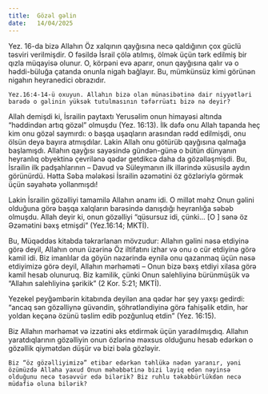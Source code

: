 ```yaml
---
title:  Gözəl gəlin
date:   14/04/2025
---
```


Yez. 16-da bizə Allahın Öz xalqının qayğısına necə qaldığının çox güclü təsviri verilmişdir. O fəsildə İsrail çölə atılmış, ölmək üçün tərk edilmiş bir qızla müqayisə olunur. O, körpəni evə aparır, onun qayğısına qalır və o həddi-büluğa çatanda onunla nigah bağlayır. Bu, mümkünsüz kimi görünən nigahın heyranedici obrazıdır.

`Yez.16:4-14-ü oxuyun. Allahın bizə olan münasibətinə dair niyyətləri barədə o gəlinin yüksək tutulmasının təfərrüatı bizə nə deyir?`

Allah demişdi ki, İsrailin paytaxtı Yerusəlim onun himayəsi altında “həddindən artıq gözəl” olmuşdu (Yez. 16:13). İlk dəfə onu Allah tapanda heç kim onu gözəl saymırdı: o başqa uşaqların arasından rədd edilmişdi, onu ölsün deyə bayıra atmışdılar. Lakin Allah onu götürüb qayğısına qalmağa başlamışdı. Allahın qayğısı sayəsində gündən-günə o bütün dünyanın heyranlıq obyektinə çevrilənə qədər getdikcə daha da gözəlləşmişdi. Bu, İsrailin ilk padşahlarının – Davud və Süleymanın ilk illərində xüsusilə aydın görünürdü. Hətta Səba mələkəsi İsrailin əzəmətini öz gözləriylə görmək üçün səyahətə yollanmışdı!

Lakin İsrailin gözəlliyi tamamilə Allahın ənamı idi. O millət məhz Onun gəlini olduğuna görə başqa xalqların barəsində danışdığı heyranlığa səbəb olmuşdu. Allah deyir ki, onun gözəlliyi “qüsursuz idi, çünki... [O ] sənə öz Əzəmətini bəxş etmişdi” (Yez.16:14; MKTİ).

Bu, Müqəddəs kitabda təkrarlanan mövzudur: Allahın gəlini nəsə etdiyinə görə deyil, Allahın onun üzərinə Öz iltifatını izhar və onu o cür etdiyinə görə kamil idi. Biz imanlılar da göyün nəzərində eynilə onu qazanmaq üçün nəsə etdiyimizə görə deyil, Allahın mərhəməti – Onun bizə bəxş etdiyi xilasa görə kamil hesab olunuruq. Biz kamilik, çünki Onun salehliyinə bürünmüşük və “Allahın salehliyinə şərikik” (2 Kor. 5:21; MKTİ).

Yezekel peyğəmbərin kitabında deyilən ana qədər hər şey yaxşı gedirdi: “ancaq sən gözəlliynə güvəndin, şöhrətləndiyinə görə fahişəlik etdin, hər yoldan keçənə özünü təslim edib pozğunluq etdin” (Yez. 16:15).

Biz Allahın mərhəmət və izzətini əks etdirmək üçün yaradılmışdıq. Allahın yaratdıqlarının gözəlliyin onun özlərinə məxsus olduğunu hesab edərkən o gözəllik qiymətdən düşür və bizi bəla gözləyir.

`Biz “öz gözəlliyimizə” etibar edərkən təhlükə nədən yaranır, yəni özümüzdə Allaha yaxud Onun məhəbbətinə bizi layiq edən nəyinsə olduğunu necə təsəvvür edə bilərik? Biz ruhlu təkəbbürlükdən necə müdafiə oluna bilərik?`